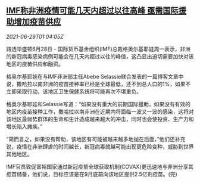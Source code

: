 <!--1624930263000-->
[IMF称非洲疫情可能几天内超过以往高峰 亟需国际援助增加疫苗供应](https://cn.reuters.com/article/imf-africa-covid19-0628-mon-idCNKCS2E502T)
------

<div><i>2021-06-29T01:04:05Z</i></div><p>路透华盛顿6月28日 - 国际货币基金组织(IMF)总裁格奥尔基耶娃周一表示，非洲的新冠病毒感染病例可能会在几天内超过以往的峰值，这凸显出迫切需要加快对该地区的疫苗供应和融资。</p><p>格奥尔基耶娃在与IMF非洲部主任Abebe Selassie联合发表的一篇博客文章中说，撒哈拉以南非洲的疫苗接种率已经是全球最低，还不到总人口的1%，如果不立即采取行动，该地区卫生保健系统将可能再次不堪重负。</p><p>格奥尔基耶娃和Selassie写道：“如果没有重大的前期国际援助，如果没有有效的地区内疫苗接种工作，撒哈拉以南非洲在近期内将面临一波又一波的感染，这将对该地区最弱势群体的生命和生计造成越来越大的冲击，同时也会使投资、生产力和增长陷入瘫痪。”</p><p>“简而言之，如果没有帮助，该地区有可能被越来越多地抛在后面，”他们还补充说，疫情在非洲肆虐的时间越长，新冠病毒就越可能出现更危险变种，威胁到世界其他地区。</p><p>IMF官员敦促富裕国家通过新冠疫苗全球获取机制(COVAX)更迅速地与非洲分享其疫苗储备，他们说，目标应该是在9月底前向该地区提供2.5亿剂疫苗。(完)</p>
